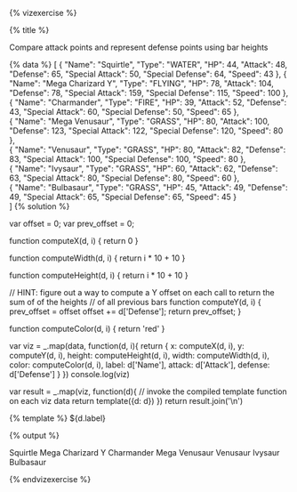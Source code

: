 {% vizexercise %}

{% title %}

Compare attack points and represent defense points using bar heights

{% data %}
[
  {
    "Name": "Squirtle",
    "Type": "WATER",
    "HP": 44,
    "Attack": 48,
    "Defense": 65,
    "Special Attack": 50,
    "Special Defense": 64,
    "Speed": 43
  },
  {
    "Name": "Mega Charizard Y",
    "Type": "FLYING",
    "HP": 78,
    "Attack": 104,
    "Defense": 78,
    "Special Attack": 159,
    "Special Defense": 115,
    "Speed": 100
  },  
  {
    "Name": "Charmander",
    "Type": "FIRE",
    "HP": 39,
    "Attack": 52,
    "Defense": 43,
    "Special Attack": 60,
    "Special Defense": 50,
    "Speed": 65
  },  
  {
    "Name": "Mega Venusaur",
    "Type": "GRASS",
    "HP": 80,
    "Attack": 100,
    "Defense": 123,
    "Special Attack": 122,
    "Special Defense": 120,
    "Speed": 80
  },  
  {
    "Name": "Venusaur",
    "Type": "GRASS",
    "HP": 80,
    "Attack": 82,
    "Defense": 83,
    "Special Attack": 100,
    "Special Defense": 100,
    "Speed": 80
  },    
  {
    "Name": "Ivysaur",
    "Type": "GRASS",
    "HP": 60,
    "Attack": 62,
    "Defense": 63,
    "Special Attack": 80,
    "Special Defense": 80,
    "Speed": 60
  },    
  {
    "Name": "Bulbasaur",
    "Type": "GRASS",
    "HP": 45,
    "Attack": 49,
    "Defense": 49,
    "Special Attack": 65,
    "Special Defense": 65,
    "Speed": 45
  }  
]
{% solution %}

var offset = 0;
var prev_offset = 0;

function computeX(d, i) {
    return 0
}

function computeWidth(d, i) {
    return i * 10 + 10
}

function computeHeight(d, i) {
    return i * 10 + 10
}

// HINT: figure out a way to compute a Y offset on each call to return the sum of of the heights
// of all previous bars
function computeY(d, i) {
    prev_offset = offset
    offset += d['Defense'];
    return prev_offset;
}

function computeColor(d, i) {
    return 'red'
}

var viz = _.map(data, function(d, i){
            return {
                x: computeX(d, i),
                y: computeY(d, i),
                height: computeHeight(d, i),
                width: computeWidth(d, i),
                color: computeColor(d, i),
                label: d['Name'],
                attack: d['Attack'],
                defense: d['Defense']
            }
         })
console.log(viz)

var result = _.map(viz, function(d){
         // invoke the compiled template function on each viz data
         return template({d: d})
     })
return result.join('\n')

{% template %}
<g transform="translate(0 ${d.y})">
    <rect width="${d.attack}"
         height="${d.defense}"
         style="fill:${d.color};
                stroke-width:1;
                stroke:rgb(0,0,0)" />
    <text transform="translate(0 15)">
        ${d.label}
    </text>
</g>

{% output %}

<g transform="translate(0 0)">
    <rect width="48"
         height="65"
         style="fill:red;
                stroke-width:1;
                stroke:rgb(0,0,0)" />
    <text transform="translate(0 15)">
        Squirtle
    </text>
</g>
<g transform="translate(0 65)">
    <rect width="104"
         height="78"
         style="fill:red;
                stroke-width:1;
                stroke:rgb(0,0,0)" />
    <text transform="translate(0 15)">
        Mega Charizard Y
    </text>
</g>
<g transform="translate(0 143)">
    <rect width="52"
         height="43"
         style="fill:red;
                stroke-width:1;
                stroke:rgb(0,0,0)" />
    <text transform="translate(0 15)">
        Charmander
    </text>
</g>
<g transform="translate(0 186)">
    <rect width="100"
         height="123"
         style="fill:red;
                stroke-width:1;
                stroke:rgb(0,0,0)" />
    <text transform="translate(0 15)">
        Mega Venusaur
    </text>
</g>
<g transform="translate(0 309)">
    <rect width="82"
         height="83"
         style="fill:red;
                stroke-width:1;
                stroke:rgb(0,0,0)" />
    <text transform="translate(0 15)">
        Venusaur
    </text>
</g>
<g transform="translate(0 392)">
    <rect width="62"
         height="63"
         style="fill:red;
                stroke-width:1;
                stroke:rgb(0,0,0)" />
    <text transform="translate(0 15)">
        Ivysaur
    </text>
</g>
<g transform="translate(0 455)">
    <rect width="49"
         height="49"
         style="fill:red;
                stroke-width:1;
                stroke:rgb(0,0,0)" />
    <text transform="translate(0 15)">
        Bulbasaur
    </text>
</g>

{% endvizexercise %}
